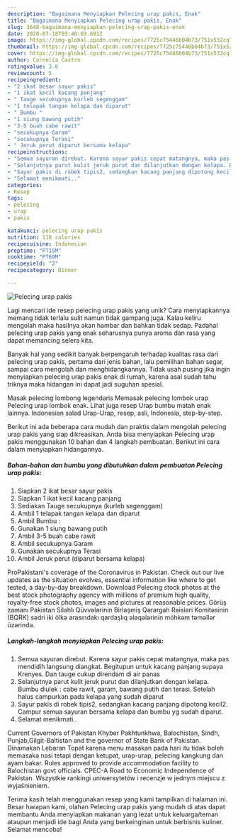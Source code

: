 ```yaml
---
description: "Bagaimana Menyiapkan Pelecing urap pakis, Enak"
title: "Bagaimana Menyiapkan Pelecing urap pakis, Enak"
slug: 3648-bagaimana-menyiapkan-pelecing-urap-pakis-enak
date: 2020-07-16T03:40:03.691Z
image: https://img-global.cpcdn.com/recipes/7725c75446b04b73/751x532cq70/pelecing-urap-pakis-foto-resep-utama.jpg
thumbnail: https://img-global.cpcdn.com/recipes/7725c75446b04b73/751x532cq70/pelecing-urap-pakis-foto-resep-utama.jpg
cover: https://img-global.cpcdn.com/recipes/7725c75446b04b73/751x532cq70/pelecing-urap-pakis-foto-resep-utama.jpg
author: Cornelia Castro
ratingvalue: 3.6
reviewcount: 5
recipeingredient:
- "2 ikat besar sayur pakis"
- "1 ikat kecil kacang panjang"
- " Tauge secukupnya kurleb segenggam"
- "1 telapak tangan kelapa dan diparut"
- " Bumbu "
- "1 siung bawang putih"
- "3-5 buah cabe rawit"
- "secukupnya Garam"
- "secukupnya Terasi"
- " Jeruk perut diparut bersama kelapa"
recipeinstructions:
- "Semua sayuran direbut. Karena sayur pakis cepat matangnya, maka pas mendidih langsung diangkat. Begitupun untuk kacang panjang supaya Krenyes. Dan tauge cukup direndam di air panas"
- "Selanjutnya parut kulit jeruk purut dan dilanjutkan dengan kelapa. Bumbu diulek : cabe rawit, garam, bawang putih dan terasi. Setelah halus campurkan pada kelapa yang sudah diparut"
- "Sayur pakis di robek tipis2, sedangkan kacang panjang dipotong kecil2. Campur semua sayuran bersama kelapa dan bumbu yg sudah diparut."
- "Selamat menikmati.."
categories:
- Resep
tags:
- pelecing
- urap
- pakis

katakunci: pelecing urap pakis 
nutrition: 118 calories
recipecuisine: Indonesian
preptime: "PT15M"
cooktime: "PT60M"
recipeyield: "2"
recipecategory: Dinner

---
```



![Pelecing urap pakis](https://img-global.cpcdn.com/recipes/7725c75446b04b73/751x532cq70/pelecing-urap-pakis-foto-resep-utama.jpg)

Lagi mencari ide resep pelecing urap pakis yang unik? Cara menyiapkannya memang tidak terlalu sulit namun tidak gampang juga. Kalau keliru mengolah maka hasilnya akan hambar dan bahkan tidak sedap. Padahal pelecing urap pakis yang enak seharusnya punya aroma dan rasa yang dapat memancing selera kita.

Banyak hal yang sedikit banyak berpengaruh terhadap kualitas rasa dari pelecing urap pakis, pertama dari jenis bahan, lalu pemilihan bahan segar, sampai cara mengolah dan menghidangkannya. Tidak usah pusing jika ingin menyiapkan pelecing urap pakis enak di rumah, karena asal sudah tahu triknya maka hidangan ini dapat jadi suguhan spesial.

Masak pelecing lombong legendaris Memasak pelecing lombok urap Pelecing urap lombok enak. Lihat juga resep Urap bumbu matah enak lainnya. Indonesian salad Urap-Urap, resep, asli, Indonesia, step-by-step.


Berikut ini ada beberapa cara mudah dan praktis dalam mengolah pelecing urap pakis yang siap dikreasikan. Anda bisa menyiapkan Pelecing urap pakis menggunakan 10 bahan dan 4 langkah pembuatan. Berikut ini cara dalam menyiapkan hidangannya.

<!--inarticleads1-->

##### Bahan-bahan dan bumbu yang dibutuhkan dalam pembuatan Pelecing urap pakis:

1. Siapkan 2 ikat besar sayur pakis
1. Siapkan 1 ikat kecil kacang panjang
1. Sediakan  Tauge secukupnya (kurleb segenggam)
1. Ambil 1 telapak tangan kelapa dan diparut
1. Ambil  Bumbu :
1. Gunakan 1 siung bawang putih
1. Ambil 3-5 buah cabe rawit
1. Ambil secukupnya Garam
1. Gunakan secukupnya Terasi
1. Ambil  Jeruk perut (diparut bersama kelapa)


ProPakistani&#39;s coverage of the Coronavirus in Pakistan. Check out our live updates as the situation evolves, essential information like where to get tested, a day-by-day breakdown. Download Pelecing stock photos at the best stock photography agency with millions of premium high quality, royalty-free stock photos, images and pictures at reasonable prices. Görüş zamanı Pakistan Silahlı Qüvvələrinin Birləşmiş Qərargah Rəisləri Komitəsinin (BQRK) sədri iki ölkə arasındakı qardaşlıq əlaqələrinin möhkəm təməllər üzərində. 

<!--inarticleads2-->

##### Langkah-langkah menyiapkan Pelecing urap pakis:

1. Semua sayuran direbut. Karena sayur pakis cepat matangnya, maka pas mendidih langsung diangkat. Begitupun untuk kacang panjang supaya Krenyes. Dan tauge cukup direndam di air panas
1. Selanjutnya parut kulit jeruk purut dan dilanjutkan dengan kelapa. Bumbu diulek : cabe rawit, garam, bawang putih dan terasi. Setelah halus campurkan pada kelapa yang sudah diparut
1. Sayur pakis di robek tipis2, sedangkan kacang panjang dipotong kecil2. Campur semua sayuran bersama kelapa dan bumbu yg sudah diparut.
1. Selamat menikmati..


Current Governors of Pakistan Khyber Pakhtunkhwa, Balochistan, Sindh, Punjab,Gilgit-Baltistan and the governor of State Bank of Pakistan. Dinamakan Lebaran Topat karena menu masakan pada hari itu tidak boleh memasaka nasi tetapi dengan ketupat, urap-urap, pelecing kangkung dan ayam bakar. Rules approved to provide accommodation facility to Balochistan govt officials. CPEC-A Road to Economic Independence of Pakistan. Wszystkie rankingi uniwersytetów i recenzje w jednym miejscu z wyjaśnieniem. 

Terima kasih telah menggunakan resep yang kami tampilkan di halaman ini. Besar harapan kami, olahan Pelecing urap pakis yang mudah di atas dapat membantu Anda menyiapkan makanan yang lezat untuk keluarga/teman ataupun menjadi ide bagi Anda yang berkeinginan untuk berbisnis kuliner. Selamat mencoba!
